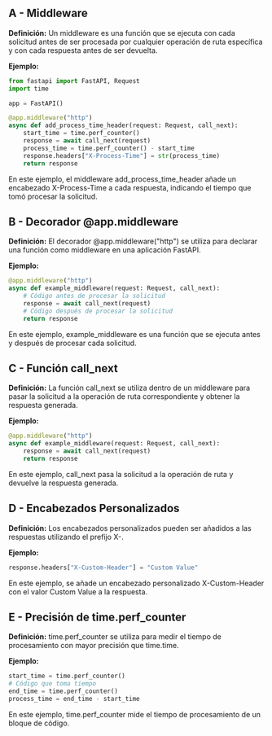 ## A - Middleware

**Definición:** Un middleware es una función que se ejecuta con cada solicitud antes de ser procesada por cualquier operación de ruta específica y con cada respuesta antes de ser devuelta.

**Ejemplo:**

```python
from fastapi import FastAPI, Request
import time

app = FastAPI()

@app.middleware("http")
async def add_process_time_header(request: Request, call_next):
    start_time = time.perf_counter()
    response = await call_next(request)
    process_time = time.perf_counter() - start_time
    response.headers["X-Process-Time"] = str(process_time)
    return response
```

En este ejemplo, el middleware add_process_time_header añade un encabezado X-Process-Time a cada respuesta, indicando el tiempo que tomó procesar la solicitud.

## B - Decorador @app.middleware

**Definición:** El decorador @app.middleware("http") se utiliza para declarar una función como middleware en una aplicación FastAPI.

**Ejemplo:**

```python
@app.middleware("http")
async def example_middleware(request: Request, call_next):
    # Código antes de procesar la solicitud
    response = await call_next(request)
    # Código después de procesar la solicitud
    return response
```

En este ejemplo, example_middleware es una función que se ejecuta antes y después de procesar cada solicitud.

## C - Función call_next

**Definición:** La función call_next se utiliza dentro de un middleware para pasar la solicitud a la operación de ruta correspondiente y obtener la respuesta generada.

**Ejemplo:**

```python
@app.middleware("http")
async def example_middleware(request: Request, call_next):
    response = await call_next(request)
    return response
```

En este ejemplo, call_next pasa la solicitud a la operación de ruta y devuelve la respuesta generada.

## D - Encabezados Personalizados

**Definición:** Los encabezados personalizados pueden ser añadidos a las respuestas utilizando el prefijo X-.

**Ejemplo:**

```python
response.headers["X-Custom-Header"] = "Custom Value"
```

En este ejemplo, se añade un encabezado personalizado X-Custom-Header con el valor Custom Value a la respuesta.

## E - Precisión de time.perf_counter

**Definición:** time.perf_counter se utiliza para medir el tiempo de procesamiento con mayor precisión que time.time.

**Ejemplo:**

```python
start_time = time.perf_counter()
# Código que toma tiempo
end_time = time.perf_counter()
process_time = end_time - start_time
```

En este ejemplo, time.perf_counter mide el tiempo de procesamiento de un bloque de código.
